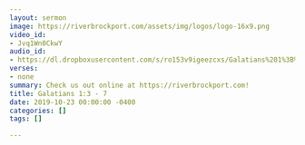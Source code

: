 ```yaml
---
layout: sermon
image: https://riverbrockport.com/assets/img/logos/logo-16x9.png
video_id:
- Jvq1Wn0CkwY
audio_id:
- https://dl.dropboxusercontent.com/s/ro153v9igeezcxs/Galatians%201%3B%203-7.mp3?dl=0
verses:
- none
summary: Check us out online at https://riverbrockport.com!
title: Galatians 1:3 - 7
date: 2019-10-23 00:00:00 -0400
categories: []
tags: []

---
```

